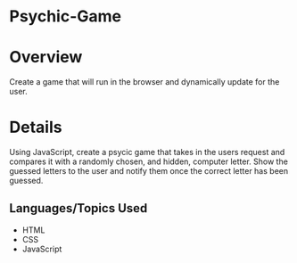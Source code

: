 # Psychic-Game

# Overview

Create a game that will run in the browser and dynamically update for the user.

# Details

Using JavaScript, create a psycic game that takes in the users request and compares it with a randomly chosen, and hidden, computer letter. Show the guessed letters to the user and notify them once the correct letter has been guessed.

## Languages/Topics Used

- HTML
- CSS
- JavaScript
